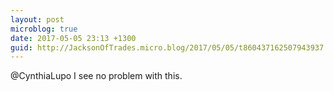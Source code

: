 ```yaml
---
layout: post
microblog: true
date: 2017-05-05 23:13 +1300
guid: http://JacksonOfTrades.micro.blog/2017/05/05/t860437162507943937.html
---
```

@CynthiaLupo I see no problem with this.
